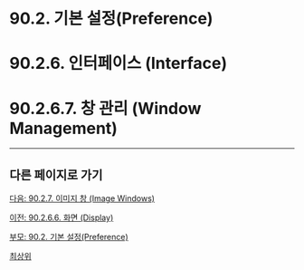 # 90.2. 기본 설정(Preference)
# 90.2.6. 인터페이스 (Interface)
# 90.2.6.7. 창 관리 (Window Management)

***

## 다른 페이지로 가기

[다음: 90.2.7. 이미지 창 (Image Windows)](./90-02-07-image-windows.md)

[이전: 90.2.6.6. 화면 (Display)](./90-02-06-interfacex-06-display.md)

[부모: 90.2. 기본 설정(Preference)](./90-02-00-preference.md)

[최상위](./00-home.md)
